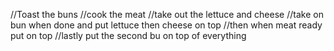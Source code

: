 //Toast the buns
//cook the meat
//take out the lettuce and cheese
//take on bun when done and put lettuce then cheese on top
//then when meat ready put on top
//lastly put the second bu on top of everything